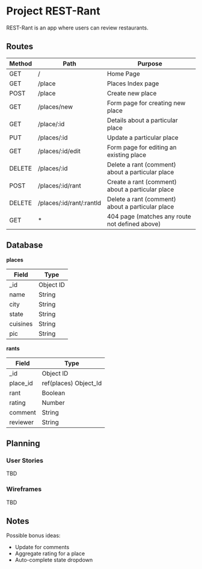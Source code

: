 # Project REST-Rant

REST-Rant is an app where users can review restaurants.

## Routes

| Method        | Path              | Purpose          |
| ------------- | -------------     | -------------    |
| GET           |  /                | Home Page        |
| GET           |  /place           | Places Index page|
| POST          |  /place           | Create new place |
| GET           |  /places/new      | Form page for creating new place|
| GET           |  /place/:id       | Details about a particular place|
| PUT           |  /places/:id      | Update a particular place|
| GET           |  /places/:id/edit | Form page for editing an existing place|
| DELETE        |  /places/:id      | Delete a rant (comment) about a particular place|
| POST          |  /places/:id/rant | Create a rant (comment) about a particular place|
| DELETE        |  /places/:id/rant/:rantld| Delete a rant (comment) about a particular place|
| GET           |  *                | 404 page (matches any route not defined above)|

## Database

**places** 

| Field | Type |
| ---------- | ------------ |
| _id | Object ID |
| name | String |
| city | String |
| state | String |
| cuisines | String |
| pic | String |

**rants**

| Field | Type |
| ---------- | ------------ |
| _id | Object ID |
| place_id | ref(places) Object_Id |
| rant | Boolean |
| rating | Number |
| comment | String |
| reviewer | String |

## Planning

### User Stories

TBD

### Wireframes

TBD

## Notes

Possible bonus ideas:

* Update for comments
* Aggregate rating for a place
* Auto-complete state dropdown
